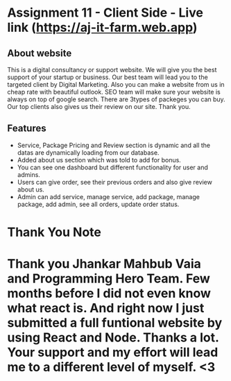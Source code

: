 # Assignment 11 - Client Side - Live link (https://aj-it-farm.web.app)
## About website
This is a digital consultancy or support website. We will give you the best support of your startup or business. Our best team will lead you to the targeted client by Digital Marketing. Also you can make a website from us in cheap rate with beautiful outlook. SEO team will make sure your website is always on top of google search. There are 3types of packeges you can buy. Our top clients also gives us their review on our site. Thank you.

## Features
* Service, Package Pricing and Review section is dynamic and all the datas are dynamically loading from our database.
* Added about us section which was told to add for bonus.
* You can see one dashboard but different functionality for user and admins. 
* Users can give order, see their previous orders and also give review about us.
* Admin can add service, manage service, add package, manage package, add admin, see all orders, update order status.


# Thank You Note
# Thank you Jhankar Mahbub Vaia and Programming Hero Team. Few months before I did not even know what react is. And right now I just submitted a full funtional website by using React and Node. Thanks a lot. Your support and my effort will lead me to a different level of myself. <3
